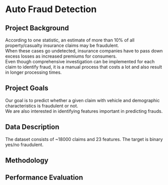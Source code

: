 # Auto Fraud Detection
## Project Background
According to one statistic, an estimate of more than 10% of all property/casualty insurance claims may be fraudulent. \
When these cases go undetected, insurance companies have to pass down excess losses as increased premiums for consumers. \
Even though comprehensive investigation can be implemented for each claim to identify fraud, it is a manual process that costs a lot and also result in longer processing times. 

## Project Goals
Our goal is to predict whether a given claim with vehicle and demographic characteristics is fraudulent or not. \
We are also interested in identifying features important in predicting frauds.

## Data Description
The dataset consists of ~18000 claims and 23 features. The target is binary yes/no fraudulent.

## Methodology



## Performance Evaluation


